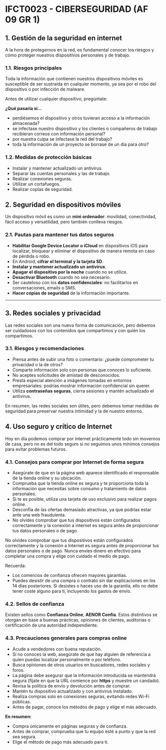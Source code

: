 
# IFCT0023 - CIBERSEGURIDAD (AF 09 GR 1)

## 1. Gestión de la seguridad en internet

A la hora de protegernos en la red, es fundamental conocer los riesgos y cómo proteger nuestros dispositivos personales y de trabajo.

### 1.1. Riesgos principales

Toda la información que contienen nuestros dispositivos móviles es susceptible de ser sustraída en cualquier momento, ya sea por el robo del dispositivo o por infección de malware.

Antes de utilizar cualquier dispositivo, pregúntate:

**¿Qué pasaría si...**

- perdiésemos el dispositivo y otros tuvieran acceso a la información almacenada?
- se infectase nuestro dispositivo y los clientes o compañeros de trabajo recibieran correos con información personal?
- por nuestra culpa se infectase la red del trabajo?
- toda la información de un proyecto se borrase de un día para otro?

### 1.2. Medidas de protección básicas

- Instalar y mantener actualizado un antivirus.
- Separar las cuentas personales y las de trabajo.
- Realizar conexiones seguras.
- Utilizar un cortafuegos.
- Realizar copias de seguridad.

## 2. Seguridad en dispositivos móviles

Un dispositivo móvil es como un **mini ordenador**: movilidad, conectividad, fácil acceso y versatilidad, pero también conlleva riesgos.

### 2.1. Pautas para mantener tus datos seguros

- **Habilitar Google Device Locator o iCloud** en dispositivos iOS para localizar, bloquear y eliminar el dispositivo de manera remota en caso de pérdida o robo.
- En Android, **cifrar el terminal y la tarjeta SD**.
- **Instalar y mantener actualizado un antivirus**.
- **Apagar el dispositivo por la noche** cuando no se utilice.
- **Desactivar Bluetooth** cuando no sea necesario.
- Ser cauteloso con los **datos confidenciales**: no facilitarlos en conversaciones, emails o SMS.
- **Hacer copias de seguridad** de la información importante.

---

## 3. Redes sociales y privacidad

Las redes sociales son una nueva forma de comunicación, pero debemos ser cuidadosos con los contenidos que compartimos y con quién los compartimos.

### 3.1. Riesgos y recomendaciones

- Piensa antes de subir una foto o comentario: ¿puede comprometer tu privacidad o la de otros?
- Comparte información solo con personas que conoces lo suficiente.
- No aceptes solicitudes de amistad de desconocidos.
- Presta especial atención a imágenes tomadas en entornos empresariales: podrías mostrar información confidencial sin querer.
- Utiliza **contraseñas seguras**, cierra sesiones y mantén actualizado el antivirus.

En resumen, las redes sociales son útiles, pero debemos tomar medidas de seguridad para preservar nuestra intimidad y la de nuestro entorno.

## 4. Uso seguro y crítico de Internet

Hoy en día podemos comprar por internet prácticamente todo sin movernos de casa, pero no es del todo seguro si no seguimos unos mínimos consejos para evitar problemas futuros.

### 4.1. Consejos para comprar por Internet de forma segura

- Asegúrate de que en la página web aparece identificado el responsable de la tienda online y su ubicación.
- Comprueba que la tienda online es segura y te proporciona toda la información que necesitas sobre consumo y tratamiento de datos personales.
- Si te es posible, utiliza una tarjeta de uso exclusivo para realizar pagos online.
- Desconfía de las ofertas demasiado atractivas, ya que podrías estar ante una web fraudulenta.
- No olvides comprobar que tus dispositivos están configurados correctamente y la conexión a internet es segura antes de proporcionar tus datos personales o de pago.



No olvides comprobar que tus dispositivos están configurados correctamente y la conexión a Internet es segura antes de proporcionar tus datos personales o de pago. Nunca envíes dinero en efectivo para completar una compra y elige con cuidado el medio de pago.

Recuerda:

- Los comercios de confianza ofrecen mayores garantías.
- Puedes desistir de una compra o contrato sin dar explicaciones en los 14 días posteriores. Si desistes o haces uso de la garantía, ello no debe tener coste alguno para ti, incluyendo los gastos de envío.

### 4.2. Sellos de confianza

Existen sellos como **Confianza Online**, **AENOR Confía**. Estos distintivos se otorgan en base a buenas prácticas, opiniones de clientes, auditorías o certificación de una autoridad independiente.

### 4.3. Precauciones generales para compras online

- Acude a vendedores con buena reputación.
- Si no conoces la web, asegúrate de que hay alguien de referencia a quien puedas localizar personalmente o por teléfono.
- Busca opiniones de otros usuarios en buscadores, redes sociales y foros.
- La página debe asegurar que la información introducida se mantendrá segura (fíjate en que la URL comience por **https** y muestre un candado).
- Revisa la política de envío y devolución antes de comprar.
- Mantén tu dispositivo actualizado y con antivirus instalado.
- Realiza compras solo en conexiones seguras, evitando redes Wi-Fi públicas.
- Antes de pagar, conoce los métodos de pago y elige el más adecuado.

**En resumen:**

- Compra únicamente en páginas seguras y de confianza.
- Antes de comprar, comprueba que tu equipo esté a punto y que la red sea segura.
- Elige el método de pago más adecuado para ti.
